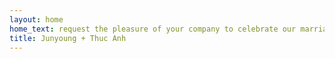 ```yaml
---
layout: home
home_text: request the pleasure of your company to celebrate our marriage
title: Junyoung + Thuc Anh
---
```

